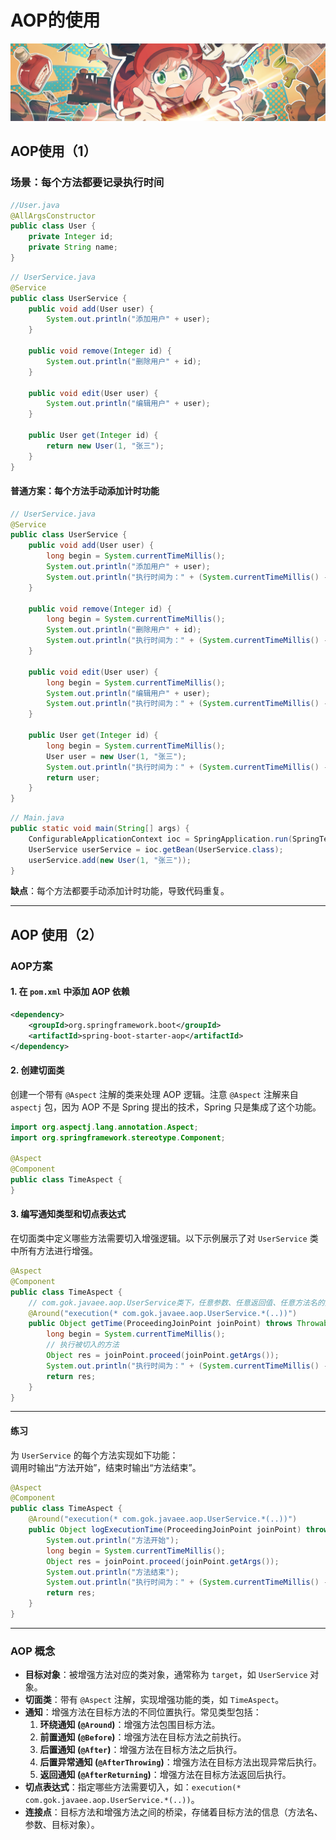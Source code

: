 # AOP的使用
![spy_family](../Source/img/spy_family.png)
## AOP使用（1）
### 场景：每个方法都要记录执行时间

```java
//User.java
@AllArgsConstructor
public class User {
    private Integer id;
    private String name;
}
```

```java
// UserService.java
@Service
public class UserService {
    public void add(User user) {
        System.out.println("添加用户" + user);
    }

    public void remove(Integer id) {
        System.out.println("删除用户" + id);
    }

    public void edit(User user) {
        System.out.println("编辑用户" + user);
    }

    public User get(Integer id) {
        return new User(1, "张三");
    }
}
```

#### 普通方案：每个方法手动添加计时功能

```java
// UserService.java
@Service
public class UserService {
    public void add(User user) {
        long begin = System.currentTimeMillis();
        System.out.println("添加用户" + user);
        System.out.println("执行时间为：" + (System.currentTimeMillis() - begin));
    }

    public void remove(Integer id) {
        long begin = System.currentTimeMillis();
        System.out.println("删除用户" + id);
        System.out.println("执行时间为：" + (System.currentTimeMillis() - begin));
    }

    public void edit(User user) {
        long begin = System.currentTimeMillis();
        System.out.println("编辑用户" + user);
        System.out.println("执行时间为：" + (System.currentTimeMillis() - begin));
    }

    public User get(Integer id) {
        long begin = System.currentTimeMillis();
        User user = new User(1, "张三");
        System.out.println("执行时间为：" + (System.currentTimeMillis() - begin));
        return user;
    }
}
```

```java
// Main.java
public static void main(String[] args) {
    ConfigurableApplicationContext ioc = SpringApplication.run(SpringTestApplication.class, args);
    UserService userService = ioc.getBean(UserService.class);
    userService.add(new User(1, "张三"));
}
```

**缺点**：每个方法都要手动添加计时功能，导致代码重复。

---

## AOP 使用（2）
### AOP方案
#### 1. 在 `pom.xml` 中添加 AOP 依赖

```xml
<dependency>
    <groupId>org.springframework.boot</groupId>
    <artifactId>spring-boot-starter-aop</artifactId>
</dependency>
```

#### 2. 创建切面类

创建一个带有 `@Aspect` 注解的类来处理 AOP 逻辑。注意 `@Aspect` 注解来自 `aspectj` 包，因为 AOP 不是 Spring 提出的技术，Spring 只是集成了这个功能。

```java
import org.aspectj.lang.annotation.Aspect;
import org.springframework.stereotype.Component;

@Aspect
@Component
public class TimeAspect {
}
```

#### 3. 编写通知类型和切点表达式

在切面类中定义哪些方法需要切入增强逻辑。以下示例展示了对 `UserService` 类中所有方法进行增强。

```java
@Aspect
@Component
public class TimeAspect {
	// com.gok.javaee.aop.UserService类下，任意参数、任意返回值、任意方法名的方法都切入
    @Around("execution(* com.gok.javaee.aop.UserService.*(..))")
    public Object getTime(ProceedingJoinPoint joinPoint) throws Throwable {
        long begin = System.currentTimeMillis();
        // 执行被切入的方法
        Object res = joinPoint.proceed(joinPoint.getArgs());
        System.out.println("执行时间为：" + (System.currentTimeMillis() - begin));
        return res;
    }
}
```

---

#### 练习

为 `UserService` 的每个方法实现如下功能：  
调用时输出“方法开始”，结束时输出“方法结束”。

```java
@Aspect
@Component
public class TimeAspect {
    @Around("execution(* com.gok.javaee.aop.UserService.*(..))")
    public Object logExecutionTime(ProceedingJoinPoint joinPoint) throws Throwable {
        System.out.println("方法开始");
        long begin = System.currentTimeMillis();
        Object res = joinPoint.proceed(joinPoint.getArgs());
        System.out.println("方法结束");
        System.out.println("执行时间为：" + (System.currentTimeMillis() - begin));
        return res;
    }
}
```

---

### AOP 概念

- **目标对象**：被增强方法对应的类对象，通常称为 `target`，如 `UserService` 对象。
- **切面类**：带有 `@Aspect` 注解，实现增强功能的类，如 `TimeAspect`。
- **通知**：增强方法在目标方法的不同位置执行。常见类型包括：
  1. **环绕通知 (`@Around`)**：增强方法包围目标方法。
  2. **前置通知 (`@Before`)**：增强方法在目标方法之前执行。
  3. **后置通知 (`@After`)**：增强方法在目标方法之后执行。
  4. **后置异常通知 (`@AfterThrowing`)**：增强方法在目标方法出现异常后执行。
  5. **返回通知 (`@AfterReturning`)**：增强方法在目标方法返回后执行。
- **切点表达式**：指定哪些方法需要切入，如：`execution(* com.gok.javaee.aop.UserService.*(..))`。
- **连接点**：目标方法和增强方法之间的桥梁，存储着目标方法的信息（方法名、参数、目标对象）。

